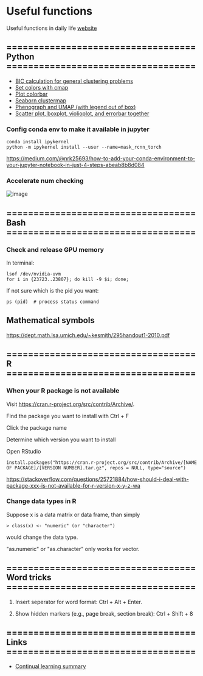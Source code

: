 # Useful functions
Useful functions in daily life [website](https://sdw95927.github.io/useful_functions/)

## =================================== Python ===================================
* [BIC calculation for general clustering problems](https://github.com/sdw95927/useful_functions/blob/main/BIC_calculation_for_general_clustering.py)
* [Set colors with cmap](https://github.com/sdw95927/useful_functions/blob/main/set_colors_cmap.py)
* [Plot colorbar](https://github.com/sdw95927/useful_functions/blob/main/plot_colorbar.py)
* [Seaborn clustermap](https://github.com/sdw95927/useful_functions/blob/main/sns_clustermap.py)
* [Phenograph and UMAP (with legend out of box)](https://github.com/sdw95927/useful_functions/blob/main/phenograph.py)
* [Scatter plot, boxplot, violioplot, and errorbar together](https://github.com/sdw95927/useful_functions/blob/main/scatterplot_with_boxplot.py)

### Config conda env to make it available in jupyter
```
conda install ipykernel
python -m ipykernel install --user --name=mask_rcnn_torch
```
https://medium.com/@nrk25693/how-to-add-your-conda-environment-to-your-jupyter-notebook-in-just-4-steps-abeab8b8d084

### Accelerate num checking
![image](https://user-images.githubusercontent.com/16247996/224452772-f365b577-e563-49a6-bf7f-57b6d8945996.png)

## =================================== Bash ===================================

### Check and release GPU memory

In terminal:
```
lsof /dev/nvidia-uvm
for i in {23723..23807}; do kill -9 $i; done;
```

If not sure which is the pid you want:
```
ps (pid)  # process status command
```

## Mathematical symbols
https://dept.math.lsa.umich.edu/~kesmith/295handout1-2010.pdf

## =================================== R ===================================

### When your R package is not available

Visit https://cran.r-project.org/src/contrib/Archive/.

Find the package you want to install with Ctrl + F

Click the package name

Determine which version you want to install

Open RStudio

```
install.packages("https://cran.r-project.org/src/contrib/Archive/[NAME OF PACKAGE]/[VERSION NUMBER].tar.gz", repos = NULL, type="source")
```

https://stackoverflow.com/questions/25721884/how-should-i-deal-with-package-xxx-is-not-available-for-r-version-x-y-z-wa

### Change data types in R

Suppose x is a data matrix or data frame, than simply

```
> class(x) <- "numeric" (or "character") 
```

would change the data type. 

"as.numeric" or "as.character" only works for vector.

## =================================== Word tricks ===================================

1) Insert seperator for word format: Ctrl + Alt + Enter.

2) Show hidden markers (e.g., page break, section break): Ctrl + Shift + 8


## =================================== Links ===================================

* [Continual learning summary](https://zhuanlan.zhihu.com/p/438766442)
